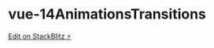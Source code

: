 # vue-14AnimationsTransitions

[Edit on StackBlitz ⚡️](https://stackblitz.com/edit/vitejs-vite-opoy1u)